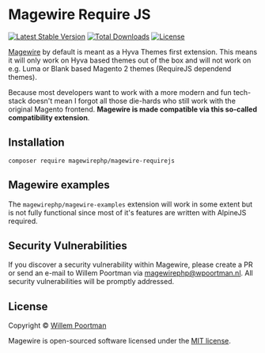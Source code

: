 # Magewire Require JS
[![Latest Stable Version](http://poser.pugx.org/magewirephp/magewire-requirejs/v)](https://packagist.org/packages/magewirephp/magewire-requirejs)
[![Total Downloads](http://poser.pugx.org/magewirephp/magewire-requirejs/downloads)](https://packagist.org/packages/magewirephp/magewire-requirejs)
[![License](http://poser.pugx.org/magewirephp/magewire-requirejs/license)](https://packagist.org/packages/magewirephp/magewire)

[Magewire](https://github.com/magewirephp/magewire) by default is meant as a Hyva Themes first extension. This means it
will only work on Hyva based themes out of the box and will not work on e.g. Luma or Blank based Magento 2 themes
(RequireJS dependend themes).

Because most developers want to work with a more modern and fun tech-stack doesn't mean I forgot all those die-hards
who still work with the original Magento frontend. **Magewire is made compatible via this so-called compatibility extension**.

## Installation
```
composer require magewirephp/magewire-requirejs
```

## Magewire examples
The ```magewirephp/magewire-examples``` extension will work in some extent but is not fully functional since most of
it's features are written with AlpineJS required.

## Security Vulnerabilities
If you discover a security vulnerability within Magewire, please create a PR or send an e-mail to Willem Poortman via
[magewirephp@wpoortman.nl](mailto:magewirephp@wpoortman.nl). All security vulnerabilities will be promptly addressed.

## License
Copyright © [Willem Poortman](https://github.com/wpoortman)

Magewire is open-sourced software licensed under the [MIT license](LICENSE.md).
